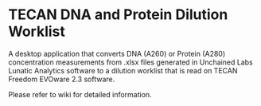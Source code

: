 # TECAN DNA and Protein Dilution Worklist
A desktop application that converts DNA (A260) or Protein (A280) concentration measurements from .xlsx files generated in Unchained Labs Lunatic Analytics software to a dilution worklist that is read on TECAN Freedom EVOware 2.3 software.

Please refer to wiki for detailed information.
